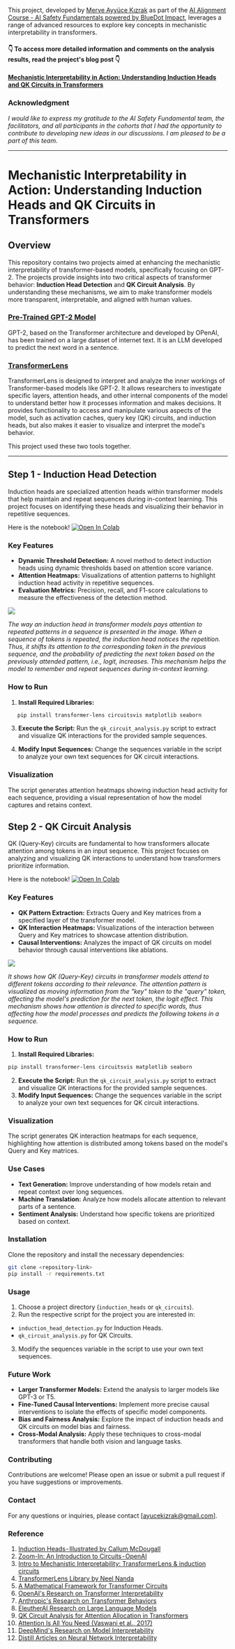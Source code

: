 This project, developed by [Merve Ayyüce Kızrak](https://www.linkedin.com/in/merve-ayyuce-kizrak/) as part of the [AI Alignment Course - AI Safety Fundamentals powered by BlueDot Impact](https://aisafetyfundamentals.com/), leverages a range of advanced resources to explore key concepts in mechanistic interpretability in transformers.

#### 👇 To access more detailed information and comments on the analysis results, read the project's blog post 👇

**[Mechanistic Interpretability in Action: Understanding Induction Heads and QK Circuits in Transformers](https://medium.com/)**

### Acknowledgment

*I would like to express my gratitude to the AI Safety Fundamental team, the facilitators, and all participants in the cohorts that I had the opportunity to contribute to developing new ideas in our discussions. I am pleased to be a part of this team.*

---

# Mechanistic Interpretability in Action: Understanding Induction Heads and QK Circuits in Transformers

## Overview
This repository contains two projects aimed at enhancing the mechanistic interpretability of transformer-based models, specifically focusing on GPT-2. The projects provide insights into two critical aspects of transformer behavior: **Induction Head Detection** and **QK Circuit Analysis**. By understanding these mechanisms, we aim to make transformer models more transparent, interpretable, and aligned with human values.

### [Pre-Trained GPT-2 Model](https://huggingface.co/openai-community/gpt2)
GPT-2, based on the Transformer architecture and developed by OPenAI, has been trained on a large dataset of internet text. It is an LLM developed to predict the next word in a sentence.

### [TransformerLens](https://transformerlensorg.github.io/TransformerLens/)
TransformerLens is designed to interpret and analyze the inner workings of Transformer-based models like GPT-2. It allows researchers to investigate specific layers, attention heads, and other internal components of the model to understand better how it processes information and makes decisions. It provides functionality to access and manipulate various aspects of the model, such as activation caches, query key (QK) circuits, and induction heads, but also makes it easier to visualize and interpret the model's behavior.

This project used these two tools together.


---

## Step 1 - Induction Head Detection
Induction heads are specialized attention heads within transformer models that help maintain and repeat sequences during in-context learning. This project focuses on identifying these heads and visualizing their behavior in repetitive sequences.

Here is the notebook! [![Open In Colab](https://colab.research.google.com/assets/colab-badge.svg)](https://colab.research.google.com/github/ayyucekizrak/Mechanistic-Interpretability/blob/main/induction_head_detection.ipynb)

### Key Features
- **Dynamic Threshold Detection:** A novel method to detect induction heads using dynamic thresholds based on attention score variance.
- **Attention Heatmaps:** Visualizations of attention patterns to highlight induction head activity in repetitive sequences.
- **Evaluation Metrics:** Precision, recall, and F1-score calculations to measure the effectiveness of the detection method.

<img align="middle" src="https://cdn-images-1.medium.com/v2/resize:fit:800/0*4trUuXdwBd43DHEs.png"> 

*The way an induction head in transformer models pays attention to repeated patterns in a sequence is presented in the image. When a sequence of tokens is repeated, the induction head notices the repetition. Thus, it shifts its attention to the corresponding token in the previous sequence, and the probability of predicting the next token based on the previously attended pattern, i.e., logit, increases. This mechanism helps the model to remember and repeat sequences during in-context learning.*

### How to Run
1. **Install Required Libraries:**
```bash
   pip install transformer-lens circuitsvis matplotlib seaborn
```
3. **Execute the Script:**
Run the `qk_circuit_analysis.py` script to extract and visualize QK interactions for the provided sample sequences.

4. **Modify Input Sequences:**
Change the sequences variable in the script to analyze your own text sequences for QK circuit interactions.

### Visualization
The script generates attention heatmaps showing induction head activity for each sequence, providing a visual representation of how the model captures and retains context.

## Step 2 -  QK Circuit Analysis
QK (Query-Key) circuits are fundamental to how transformers allocate attention among tokens in an input sequence. This project focuses on analyzing and visualizing QK interactions to understand how transformers prioritize information.

Here is the notebook! [![Open In Colab](https://colab.research.google.com/assets/colab-badge.svg)](https://github.com/ayyucekizrak/Mechanistic-Interpretability/blob/main/qk_circuit_analysis.ipynb) 

### Key Features
- **QK Pattern Extraction:** Extracts Query and Key matrices from a specified layer of the transformer model.
- **QK Interaction Heatmaps:** Visualizations of the interaction between Query and Key matrices to showcase attention distribution.
- **Causal Interventions:** Analyzes the impact of QK circuits on model behavior through causal interventions like ablations.

<img align="middle" src="https://cdn-images-1.medium.com/v2/resize:fit:800/0*wi0zyL1u0oSDHQ3j.png"> 

*It shows how QK (Query-Key) circuits in transformer models attend to different tokens according to their relevance. The attention pattern is visualized as moving information from the "key" token to the "query" token, affecting the model's prediction for the next token, the logit effect. This mechanism shows how attention is directed to specific words, thus affecting how the model processes and predicts the following tokens in a sequence.*

### How to Run
1. **Install Required Libraries:**
```bash
pip install transformer-lens circuitsvis matplotlib seaborn
```
2. **Execute the Script:** Run the `qk_circuit_analysis.py` script to extract and visualize QK interactions for the provided sample sequences.
3. **Modify Input Sequences:** Change the sequences variable in the script to analyze your own text sequences for QK circuit interactions.

### Visualization
The script generates QK interaction heatmaps for each sequence, highlighting how attention is distributed among tokens based on the model's Query and Key matrices.

### Use Cases
- **Text Generation:** Improve understanding of how models retain and repeat context over long sequences.
- **Machine Translation:** Analyze how models allocate attention to relevant parts of a sentence.
- **Sentiment Analysis:** Understand how specific tokens are prioritized based on context.

### Installation
Clone the repository and install the necessary dependencies:
```bash
git clone <repository-link>
pip install -r requirements.txt
```

### Usage
1. Choose a project directory (`induction_heads` or `qk_circuits`).
2. Run the respective script for the project you are interested in:
- `induction_head_detection.py` for Induction Heads.
- `qk_circuit_analysis.py` for QK Circuits.
3. Modify the sequences variable in the script to use your own text sequences.

### Future Work
- **Larger Transformer Models:** Extend the analysis to larger models like GPT-3 or T5.
- **Fine-Tuned Causal Interventions:** Implement more precise causal interventions to isolate the effects of specific model components.
- **Bias and Fairness Analysis:** Explore the impact of induction heads and QK circuits on model bias and fairness.
- **Cross-Modal Analysis:** Apply these techniques to cross-modal transformers that handle both vision and language tasks.

###  Contributing
Contributions are welcome! Please open an issue or submit a pull request if you have suggestions or improvements.

###  Contact
For any questions or inquiries, please contact [ayucekizrak@gmail.com].

### Reference
1. [Induction Heads - Illustrated by Callum McDougall](https://www.lesswrong.com/posts/TvrfY4c9eaGLeyDkE/induction-heads-illustrated)
2. [Zoom-In: An Introduction to Circuits - OpenAI](https://distill.pub/2020/circuits/zoom-in/)
3. [Intro to Mechanistic Interpretability: TransformerLens & induction circuits](https://arena3-chapter1-transformer-interp.streamlit.app/[1.1]_Transformer_from_Scratch)
4. [TransformerLens Library by Neel Nanda](https://github.com/TransformerLensOrg/TransformerLens)
5. [A Mathematical Framework for Transformer Circuits](https://transformer-circuits.pub/2021/framework/index.html)
6. [OpenAI's Research on Transformer Interpretability](https://openai.com/research/)
7. [Anthropic's Research on Transformer Behaviors](https://transformer-circuits.pub/2024/scaling-monosemanticity/)
8. [EleutherAI Research on Large Language Models](https://www.eleuther.ai/)
9. [QK Circuit Analysis for Attention Allocation in Transformers](https://arxiv.org/abs/1706.03762)
10. [Attention Is All You Need (Vaswani et al., 2017)](https://arxiv.org/abs/1706.03762)
11. [DeepMind's Research on Model Interpretability](https://deepmind.google/research/publications/22295/)
12. [Distill Articles on Neural Network Interpretability](https://distill.pub/2020/circuits/)
